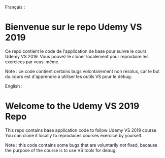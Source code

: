 
Français :
# Bienvenue sur le repo Udemy VS 2019
Ce repo contient le code de l'application de base pour suivre le cours Udemy VS 2019.
Vous pouvez le cloner localement pour reproduire les exercices par vous-même.

Note : ce code contient certains bugs volontairement non résolus, car le but du cours est d'apprendre à utiliser les outils VS pour le débug.

English :
# Welcome to the Udemy VS 2019 Repo
This repo contains base application code to follow Udemy VS 2019 course.
You can clone it locally to reproduces courses exercice by yourself.

Note : this code contains some bugs that are voluntarily not fixed, because the purpose of the course is to use VS tools for debug.
